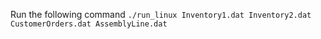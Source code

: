 Run the following command
`./run_linux Inventory1.dat Inventory2.dat CustomerOrders.dat AssemblyLine.dat`
